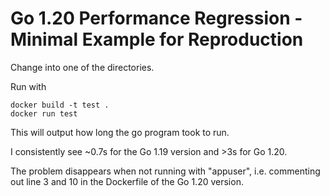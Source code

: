 # Go 1.20 Performance Regression - Minimal Example for Reproduction

Change into one of the directories.

Run with

```
docker build -t test .
docker run test
```

This will output how long the go program took to run.

I consistently see ~0.7s for the Go 1.19 version and >3s for Go 1.20.

The problem disappears when not running with "appuser", i.e. commenting out line 3 and 10 in the Dockerfile of the Go 1.20 version.